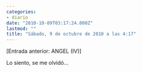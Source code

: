 ```yaml
---
categories:
- diario
date: "2010-10-09T03:17:24.000Z"
lastmod: ""
title: "Sábado, 9 de octubre de 2010 a las 4:17"
---
```


[Entrada anterior: ANGEL (IV)]                                                                                                                               


Lo siento, se me olvidó...